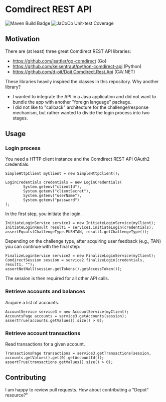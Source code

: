 # Comdirect REST API

![Maven Build Badge](https://github.com/wuttke/comdirect-api/actions/workflows/maven.yml/badge.svg)
![JaCoCo Unit-test Coverage](https://wuttke.github.io/comdirect-api/badges/jacoco.svg)

## Motivation

There are (at least) three great Comdirect REST API libraries:

* https://github.com/jsattler/go-comdirect (Go)
* https://github.com/keisentraut/python-comdirect-api (Python)
* https://github.com/d-oit/Doit.Comdirect.Rest.Api (C#/.NET)

These libraries heavily inspired the classes in this repository.
Why another library?

* I wanted to integrate the API in a Java application and did not want to bundle the app with another "foreign language" package.
* I did not like to "callback" architecture for the challenge/response mechanism, but rather wanted to divide the login process into two stages.

## Usage

### Login process

You need a HTTP client instance and the Comdirect REST API OAuth2 credentials. 

    SimpleHttpClient myClient = new SimpleHttpClient();

    LoginCredentials credentials = new LoginCredentials(
            System.getenv("clientId"),
            System.getenv("clientSecret"),
            System.getenv("userName"),
            System.getenv("password")
    );

In the first step, you initiate the login.

    InitiateLoginService service1 = new InitiateLoginService(myClient);
    InitiateLoginResult result1 = service1.initiateLogin(credentials);
    assertEquals(ChallengeType.PUSHTAN, result1.getChallengeType());

Depending on the challenge type, after acquiring user feedback (e.g., TAN)
you can continue with the final step:

    FinalizeLoginService service2 = new FinalizeLoginService(myClient);
    ComdirectSession session = service2.finalizeLogin(credentials, result1, "");
    assertNotNull(session.getTokens().getAccessToken());

The session is then required for all other API calls.

### Retrieve accounts and balances

Acquire a list of accounts.

    AccountService service3 = new AccountService(myClient);
    AccountsPage accounts = service3.getAccounts(session);
    assertTrue(accounts.getValues().size() > 0);

### Retrieve account transactions

Read transactions for a given account.

    TransactionsPage transactions = service3.getTransactions(session, accounts.getValues().get(0).getAccountId());
    assertTrue(transactions.getValues().size() > 0);

## Contributing

I am happy to review pull requests.
How about contributing a "Depot" resource?"
